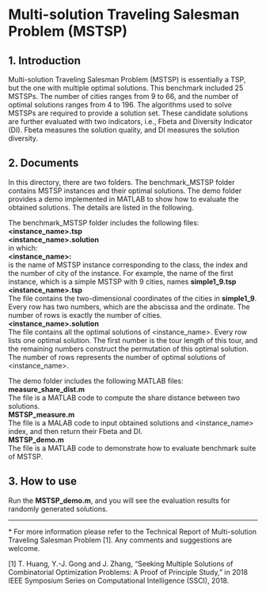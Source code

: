 # Multi-solution Traveling Salesman Problem (MSTSP) 


## 1. Introduction

Multi-solution Traveling Salesman Problem (MSTSP) is essentially a TSP, but the one with multiple optimal solutions. This benchmark included 25 MSTSPs. The number of cities ranges from 9 to 66, and the number of optimal solutions ranges from 4 to 196. The algorithms used to solve MSTSPs are required to provide a solution set. These candidate solutions are further evaluated with two indicators, i.e., Fbeta and Diversity Indicator (DI). Fbeta measures the solution quality, and DI measures the solution diversity. 

## 2. Documents

In this directory, there are two folders. The benchmark_MSTSP folder contains MSTSP instances and their optimal solutions. The demo folder provides a demo implemented in MATLAB to show how to evaluate the obtained solutions. The details are listed in the following. 

The benchmark_MSTSP folder includes the following files: <br>
**<instance_name>.tsp** <br>
**<instance_name>.solution** <br>
in which: <br>
	**<instance_name>:** <br>
is the name of MSTSP instance corresponding to the class, the index and the number of city of the instance. For example, the name of the first instance, which is a simple MSTSP with 9 cities, names **simple1_9.tsp** <br>
**<instance_name>.tsp** <br>
		The file contains the two-dimensional coordinates of the cities in **simple1_9**. Every row has two numbers, which are the abscissa and the ordinate. The number of rows is exactly the number of cities. <br>
**<instance_name>.solution** <br>
		The file contains all the optimal solutions of <instance_name>. Every row lists one optimal solution. The first number is the tour length of this tour, and the remaining numbers construct the permutation of this optimal solution. The number of rows represents the number of optimal solutions of <instance_name>. <br>

The demo folder includes the following MATLAB files:<br>
**measure_share_dist.m** <br>
	The file is a MATLAB code to compute the share distance between two solutions. <br>
**MSTSP_measure.m** <br>
		The file is a MALAB code to input obtained solutions and <instance_name> index, and then return their Fbeta and DI. <br>
**MSTSP_demo.m** <br>
		The file is a MATLAB code to demonstrate how to evaluate benchmark suite of MSTSP. 

## 3. How to use
	
Run the **MSTSP_demo.m**, and you will see the evaluation results for randomly generated solutions. 

------

\* For more information please refer to the Technical Report of Multi-solution Traveling Salesman Problem [1]. Any comments and suggestions are welcome.

[1] T. Huang, Y.-J. Gong and J. Zhang, “Seeking Multiple Solutions of Combinatorial Optimization Problems: A Proof of Principle Study,” in 2018 IEEE Symposium Series on Computational Intelligence (SSCI), 2018.

